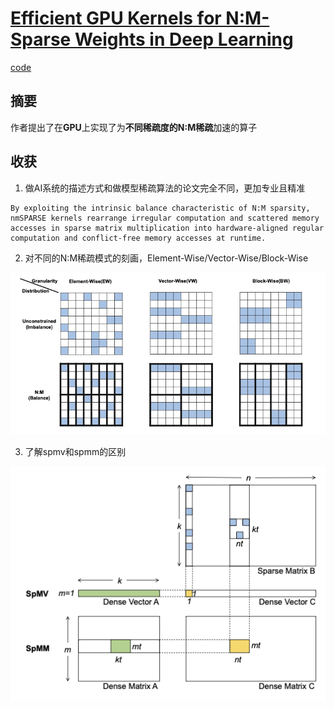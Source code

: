 # [Efficient GPU Kernels for N:M-Sparse Weights in Deep Learning](https://proceedings.mlsys.org/paper_files/paper/2023/hash/4552cedd396a308320209f75f56a5ad5-Abstract-mlsys2023.html)

[code](https://github.com/microsoft/SparTA/tree/nmsparse)

## 摘要

作者提出了在**GPU**上实现了为**不同稀疏度的N:M稀疏**加速的算子

## 收获

1. 做AI系统的描述方式和做模型稀疏算法的论文完全不同，更加专业且精准

```text
By exploiting the intrinsic balance characteristic of N:M sparsity, nmSPARSE kernels rearrange irregular computation and scattered memory accesses in sparse matrix multiplication into hardware-aligned regular computation and conflict-free memory accesses at runtime.
```

2. 对不同的N:M稀疏模式的刻画，Element-Wise/Vector-Wise/Block-Wise

![image-20231128102419227](./images/nmSPARSE_1.png)

3. 了解spmv和spmm的区别

![image-20231128102419227](./images/nmSPARSE_2.png)

